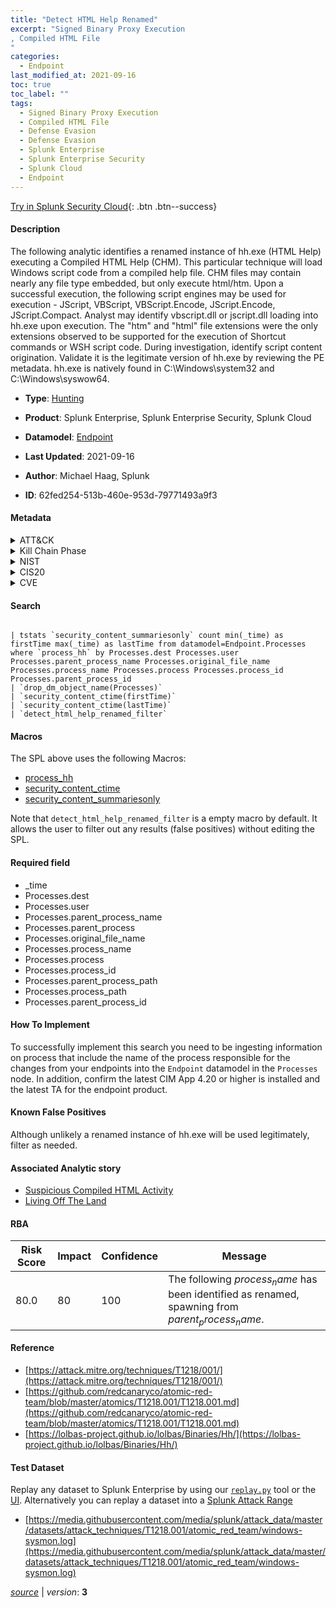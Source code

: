 ```yaml
---
title: "Detect HTML Help Renamed"
excerpt: "Signed Binary Proxy Execution
, Compiled HTML File
"
categories:
  - Endpoint
last_modified_at: 2021-09-16
toc: true
toc_label: ""
tags:
  - Signed Binary Proxy Execution
  - Compiled HTML File
  - Defense Evasion
  - Defense Evasion
  - Splunk Enterprise
  - Splunk Enterprise Security
  - Splunk Cloud
  - Endpoint
---
```




[Try in Splunk Security Cloud](https://www.splunk.com/en_splunk_app_enrichmentus/cyber-security.html){: .btn .btn--success}

#### Description

The following analytic identifies a renamed instance of hh.exe (HTML Help) executing a Compiled HTML Help (CHM). This particular technique will load Windows script code from a compiled help file. CHM files may contain nearly any file type embedded, but only execute html/htm. Upon a successful execution, the following script engines may be used for execution - JScript, VBScript, VBScript.Encode, JScript.Encode, JScript.Compact. Analyst may identify vbscript.dll or jscript.dll loading into hh.exe upon execution. The "htm" and "html" file extensions were the only extensions observed to be supported for the execution of Shortcut commands or WSH script code. During investigation, identify script content origination. Validate it is the legitimate version of hh.exe by reviewing the PE metadata. hh.exe is natively found in C:\Windows\system32 and C:\Windows\syswow64.

- **Type**: [Hunting](https://github.com/splunk/security_content/wiki/Detection-Analytic-Types)
- **Product**: Splunk Enterprise, Splunk Enterprise Security, Splunk Cloud
- **Datamodel**: [Endpoint](https://docs.splunk.com/Documentation/CIM/latest/User/Endpoint)

- **Last Updated**: 2021-09-16
- **Author**: Michael Haag, Splunk
- **ID**: 62fed254-513b-460e-953d-79771493a9f3


#### Metadata

<details>
  <summary>ATT&CK</summary>


| ID             | Technique        |  Tactic             |
| -------------- | ---------------- |-------------------- |
| [T1218](https://attack.mitre.org/techniques/T1218/) | Signed Binary Proxy Execution | Defense Evasion |

| [T1218.001](https://attack.mitre.org/techniques/T1218/001/) | Compiled HTML File | Defense Evasion |

</details>


<details>
  <summary>Kill Chain Phase</summary>

* Actions on Objectives


</details>


<details>
  <summary>NIST</summary>

* PR.PT
* DE.CM



</details>

<details>
  <summary>CIS20</summary>

* CIS 8



</details>

<details>
  <summary>CVE</summary>



</details>

#### Search

```

| tstats `security_content_summariesonly` count min(_time) as firstTime max(_time) as lastTime from datamodel=Endpoint.Processes where `process_hh` by Processes.dest Processes.user Processes.parent_process_name Processes.original_file_name Processes.process_name Processes.process Processes.process_id Processes.parent_process_id 
| `drop_dm_object_name(Processes)` 
| `security_content_ctime(firstTime)` 
| `security_content_ctime(lastTime)` 
| `detect_html_help_renamed_filter`
```

#### Macros
The SPL above uses the following Macros:
* [process_hh](https://github.com/splunk/security_content/blob/develop/macros/process_hh.yml)
* [security_content_ctime](https://github.com/splunk/security_content/blob/develop/macros/security_content_ctime.yml)
* [security_content_summariesonly](https://github.com/splunk/security_content/blob/develop/macros/security_content_summariesonly.yml)

Note that `detect_html_help_renamed_filter` is a empty macro by default. It allows the user to filter out any results (false positives) without editing the SPL.

#### Required field
* _time
* Processes.dest
* Processes.user
* Processes.parent_process_name
* Processes.parent_process
* Processes.original_file_name
* Processes.process_name
* Processes.process
* Processes.process_id
* Processes.parent_process_path
* Processes.process_path
* Processes.parent_process_id


#### How To Implement
To successfully implement this search you need to be ingesting information on process that include the name of the process responsible for the changes from your endpoints into the `Endpoint` datamodel in the `Processes` node. In addition, confirm the latest CIM App 4.20 or higher is installed and the latest TA for the endpoint product.

#### Known False Positives
Although unlikely a renamed instance of hh.exe will be used legitimately, filter as needed.

#### Associated Analytic story
* [Suspicious Compiled HTML Activity](/stories/suspicious_compiled_html_activity)
* [Living Off The Land](/stories/living_off_the_land)




#### RBA

| Risk Score  | Impact      | Confidence   | Message      |
| ----------- | ----------- |--------------|--------------|
| 80.0 | 80 | 100 | The following $process_name$ has been identified as renamed, spawning from $parent_process_name$. |


#### Reference

* [https://attack.mitre.org/techniques/T1218/001/](https://attack.mitre.org/techniques/T1218/001/)
* [https://github.com/redcanaryco/atomic-red-team/blob/master/atomics/T1218.001/T1218.001.md](https://github.com/redcanaryco/atomic-red-team/blob/master/atomics/T1218.001/T1218.001.md)
* [https://lolbas-project.github.io/lolbas/Binaries/Hh/](https://lolbas-project.github.io/lolbas/Binaries/Hh/)



#### Test Dataset
Replay any dataset to Splunk Enterprise by using our [`replay.py`](https://github.com/splunk/attack_data#using-replaypy) tool or the [UI](https://github.com/splunk/attack_data#using-ui).
Alternatively you can replay a dataset into a [Splunk Attack Range](https://github.com/splunk/attack_range#replay-dumps-into-attack-range-splunk-server)


* [https://media.githubusercontent.com/media/splunk/attack_data/master/datasets/attack_techniques/T1218.001/atomic_red_team/windows-sysmon.log](https://media.githubusercontent.com/media/splunk/attack_data/master/datasets/attack_techniques/T1218.001/atomic_red_team/windows-sysmon.log)



[*source*](https://github.com/splunk/security_content/tree/develop/detections/endpoint/detect_html_help_renamed.yml) \| *version*: **3**